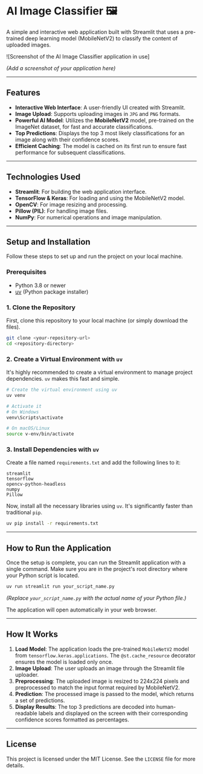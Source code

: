 # AI Image Classifier 🖼️

A simple and interactive web application built with Streamlit that uses a pre-trained deep learning model (MobileNetV2) to classify the content of uploaded images.

![Screenshot of the AI Image Classifier application in use]

*(Add a screenshot of your application here)*

---

## Features

-   **Interactive Web Interface**: A user-friendly UI created with Streamlit.
-   **Image Upload**: Supports uploading images in `JPG` and `PNG` formats.
-   **Powerful AI Model**: Utilizes the **MobileNetV2** model, pre-trained on the ImageNet dataset, for fast and accurate classifications.
-   **Top Predictions**: Displays the top 3 most likely classifications for an image along with their confidence scores.
-   **Efficient Caching**: The model is cached on its first run to ensure fast performance for subsequent classifications.

---

## Technologies Used

-   **Streamlit**: For building the web application interface.
-   **TensorFlow & Keras**: For loading and using the MobileNetV2 model.
-   **OpenCV**: For image resizing and processing.
-   **Pillow (PIL)**: For handling image files.
-   **NumPy**: For numerical operations and image manipulation.

---

## Setup and Installation

Follow these steps to set up and run the project on your local machine.

### Prerequisites

-   Python 3.8 or newer
-   [uv](https://github.com/astral-sh/uv) (Python package installer)

### 1. Clone the Repository

First, clone this repository to your local machine (or simply download the files).

```bash
git clone <your-repository-url>
cd <repository-directory>
```

### 2. Create a Virtual Environment with `uv`

It's highly recommended to create a virtual environment to manage project dependencies. `uv` makes this fast and simple.

```bash
# Create the virtual environment using uv
uv venv

# Activate it
# On Windows
venv\Scripts\activate

# On macOS/Linux
source v-env/bin/activate
```

### 3. Install Dependencies with `uv`

Create a file named `requirements.txt` and add the following lines to it:

```
streamlit
tensorflow
opencv-python-headless
numpy
Pillow
```

Now, install all the necessary libraries using `uv`. It's significantly faster than traditional `pip`.

```bash
uv pip install -r requirements.txt
```

---

## How to Run the Application

Once the setup is complete, you can run the Streamlit application with a single command. Make sure you are in the project's root directory where your Python script is located.

```bash
uv run streamlit run your_script_name.py
```
*(Replace `your_script_name.py` with the actual name of your Python file.)*

The application will open automatically in your web browser.

---

## How It Works

1.  **Load Model**: The application loads the pre-trained `MobileNetV2` model from `tensorflow.keras.applications`. The `@st.cache_resource` decorator ensures the model is loaded only once.
2.  **Image Upload**: The user uploads an image through the Streamlit file uploader.
3.  **Preprocessing**: The uploaded image is resized to 224x224 pixels and preprocessed to match the input format required by MobileNetV2.
4.  **Prediction**: The processed image is passed to the model, which returns a set of predictions.
5.  **Display Results**: The top 3 predictions are decoded into human-readable labels and displayed on the screen with their corresponding confidence scores formatted as percentages.

---

## License

This project is licensed under the MIT License. See the `LICENSE` file for more details.
